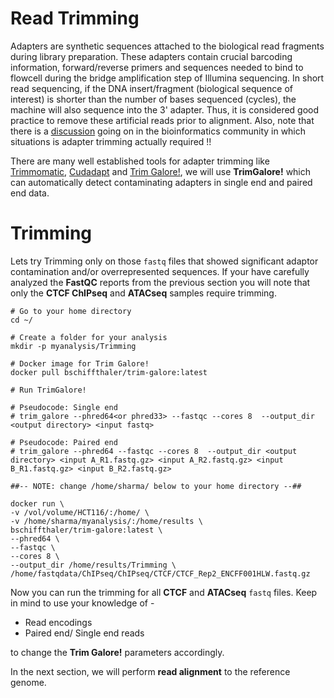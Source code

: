 # Read Trimming

Adapters are synthetic sequences attached to the biological read fragments during library preparation. These adapters contain crucial barcoding information, forward/reverse primers and sequences needed to bind to flowcell during the bridge amplification step of Illumina sequencing. In  short read sequencing, if the DNA insert/fragment (biological sequence of interest) is shorter than the number of bases sequenced (cycles), the machine will also sequence into the 3' adapter. Thus, it is considered good practice to remove these artificial reads prior to alignment. Also, note that there is a [discussion](https://www.ecseq.com/support/ngs/trimming-adapter-sequences-is-it-necessary) going on in the bioinformatics community in which situations is adapter trimming actually required !!

There are many well established tools for adapter trimming like [Trimmomatic](http://www.usadellab.org/cms/?page=trimmomatic), [Cudadapt](https://cutadapt.readthedocs.io/en/stable/) and [Trim Galore!](https://github.com/FelixKrueger/TrimGalore), we will use **TrimGalore!** which can automatically detect contaminating adapters in single end and paired end data.

# Trimming

Lets try Trimming only on those `fastq` files that showed significant adaptor contamination and/or overrepresented sequences. If your have carefully analyzed the **FastQC** reports from the previous section you will note that only the **CTCF ChIPseq** and **ATACseq** samples require trimming.

```
# Go to your home directory
cd ~/

# Create a folder for your analysis
mkdir -p myanalysis/Trimming

# Docker image for Trim Galore!
docker pull bschiffthaler/trim-galore:latest

# Run TrimGalore!

# Pseudocode: Single end
# trim_galore --phred64<or phred33> --fastqc --cores 8  --output_dir <output directory> <input fastq>
        
# Pseudocode: Paired end 
# trim_galore --phred64 --fastqc --cores 8  --output_dir <output directory> <input A_R1.fastq.gz> <input A_R2.fastq.gz> <input B_R1.fastq.gz> <input B_R2.fastq.gz> 

##-- NOTE: change /home/sharma/ below to your home directory --##

docker run \
-v /vol/volume/HCT116/:/home/ \
-v /home/sharma/myanalysis/:/home/results \
bschiffthaler/trim-galore:latest \
--phred64 \
--fastqc \
--cores 8 \
--output_dir /home/results/Trimming \
/home/fastqdata/ChIPseq/ChIPseq/CTCF/CTCF_Rep2_ENCFF001HLW.fastq.gz

```

Now you can run the trimming for all **CTCF** and **ATACseq** `fastq` files. Keep in mind to use your knowledge of -

- Read encodings
- Paired end/ Single end reads

to change the **Trim Galore!** parameters accordingly.

In the next section, we will perform **read alignment** to the reference genome.
